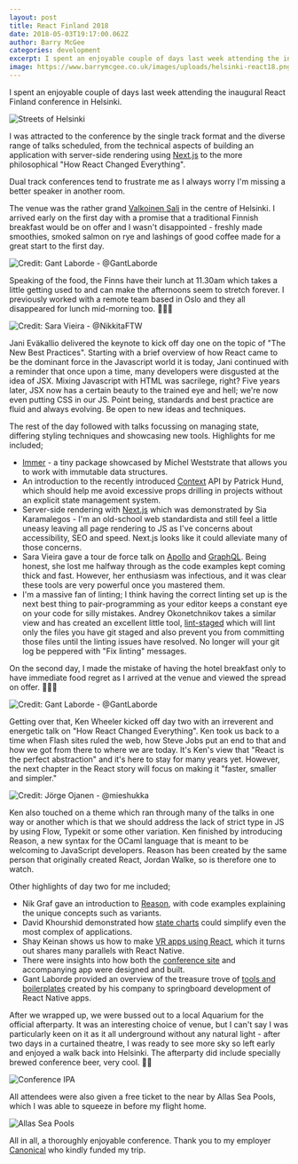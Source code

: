 ```yaml
---
layout: post
title: React Finland 2018
date: 2018-05-03T19:17:00.062Z
author: Barry McGee
categories: development
excerpt: I spent an enjoyable couple of days last week attending the inaugural React Finland conference in Helsinki.
image: https://www.barrymcgee.co.uk/images/uploads/helsinki-react18.png
---
```


I spent an enjoyable couple of days last week attending the inaugural React Finland conference in Helsinki.

![Streets of Helsinki](/images/uploads/helsinki-1.jpg)

I was attracted to the conference by the single track format and the diverse range of talks scheduled, from the technical aspects of building an application with server-side rendering using [Next.js](https://github.com/zeit/next.js/) to the more philosophical "How React Changed Everything".

Dual track conferences tend to frustrate me as I always worry I'm missing a better speaker in another room.

The venue was the rather grand [Valkoinen Sali](http://www.valkoinensali.com/) in the centre of Helsinki. I arrived early on the first day with a promise that a traditional Finnish breakfast would be on offer and I wasn't disappointed - freshly made smoothies, smoked salmon on rye and lashings of good coffee made for a great start to the first day.

![Credit: Gant Laborde - @GantLaborde](/images/uploads/helsinki-smoothie.png)

Speaking of the food, the Finns have their lunch at 11.30am which takes a little getting used to and can make the afternoons seem to stretch forever. I previously worked with a remote team based in Oslo and they all disappeared for lunch mid-morning too. 🤷🏻‍♂️

![Credit: Sara Vieira - @NikkitaFTW](/images/uploads/helsinki-jani.png)

Jani Eväkallio delivered the keynote to kick off day one on the topic of "The New Best Practices". Starting with a brief overview of how React came to be the dominant force in the Javascript world it is today, Jani continued with a reminder that once upon a time, many developers were disgusted at the idea of JSX. Mixing Javascript with HTML was sacrilege, right? Five years later, JSX now has a certain beauty to the trained eye and hell; we're now even putting CSS in our JS. Point being, standards and best practice are fluid and always evolving. Be open to new ideas and techniques.

The rest of the day followed with talks focussing on managing state, differing styling techniques and showcasing new tools. Highlights for me included;

* [Immer](https://github.com/mweststrate/immer) - a tiny package showcased by Michel Weststrate that allows you to work with immutable data structures.
* An introduction to the recently introduced [Context](https://reactjs.org/docs/context.html) API by Patrick Hund, which should help me avoid excessive props drilling in projects without an explicit state management system.
* Server-side rendering with [Next.js](https://github.com/zeit/next.js/) which was demonstrated by Sia Karamalegos - I'm an old-school web standardista and still feel a little uneasy leaving all page rendering to JS as I've concerns about accessibility, SEO and speed. Next.js looks like it could alleviate many of those concerns.
* Sara Vieira gave a tour de force talk on [Apollo](https://github.com/apollographql/react-apollo) and [GraphQL](https://graphql.org). Being honest, she lost me halfway through as the code examples kept coming thick and fast. However, her enthusiasm was infectious, and it was clear these tools are very powerful once you mastered them.
* I'm a massive fan of linting; I think having the correct linting set up is the next best thing to pair-programming as your editor keeps a constant eye on your code for silly mistakes. Andrey Okonetchnikov takes a similar view and has created an excellent little tool, [lint-staged](https://github.com/okonet/lint-staged) which will lint only the files you have git staged and also prevent you from committing those files until the linting issues have resolved. No longer will your git log be peppered with "Fix linting" messages.

On the second day, I made the mistake of having the hotel breakfast only to have immediate food regret as I arrived at the venue and viewed the spread on offer. 🤦🏻‍♂️

![Credit: Gant Laborde - @GantLaborde](/images/uploads/helsinki-brek.png)

Getting over that, Ken Wheeler kicked off day two with an irreverent and energetic talk on "How React Changed Everything". Ken took us back to a time when Flash sites ruled the web, how Steve Jobs put an end to that and how we got from there to where we are today. It's Ken's view that "React is the perfect abstraction" and it's here to stay for many years yet. However, the next chapter in the React story will focus on making it "faster, smaller and simpler."

![Credit: Jörge Ojanen - @mieshukka](/images/uploads/helsinki-ken.jpg)

Ken also touched on a theme which ran through many of the talks in one way or another which is that we should address the lack of strict type in JS by using Flow, Typekit or some other variation. Ken finished by introducing Reason, a new syntax for the OCaml language that is meant to be welcoming to JavaScript developers. Reason has been created by the same person that originally created React, Jordan Walke, so is therefore one to watch.

Other highlights of day two for me included;

* Nik Graf gave an introduction to [Reason](https://github.com/reasonml/reason-react), with code examples explaining the unique concepts such as variants.
* David Khourshid demonstrated how [state charts](https://slides.com/davidkhourshid/statecharts-workshop#/) could simplify even the most complex of applications.
* Shay Keinan shows us how to make [VR apps using React](https://500tech.com/blog/all/introduction-to-react-vr-part-1/s), which it turns out shares many parallels with React Native.
* There were insights into how both the [conference site](https://react-finland.fi/) and accompanying app were designed and built.
* Gant Laborde provided an overview of the treasure trove of [tools and boilerplates](https://infinite.red/ignite) created by his company to springboard development of React Native apps.

After we wrapped up, we were bussed out to a local Aquarium for the official afterparty. It was an interesting choice of venue, but I can't say I was particularly keen on it as it all underground without any natural light - after two days in a curtained theatre, I was ready to see more sky so left early and enjoyed a walk back into Helsinki. The afterparty did include specially brewed conference beer, very cool. 🙌🏻

![Conference IPA](/images/uploads/helsinki-3.jpg)

All attendees were also given a free ticket to the near by Allas Sea Pools, which I was able to squeeze in before my flight home.

![Allas Sea Pools](/images/uploads/helsinki-2.jpg)

All in all, a thoroughly enjoyable conference. Thank you to my employer [Canonical](https://www.canonical.com/) who kindly funded my trip.
